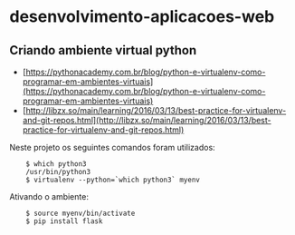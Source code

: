# desenvolvimento-aplicacoes-web

## Criando ambiente virtual python

- [https://pythonacademy.com.br/blog/python-e-virtualenv-como-programar-em-ambientes-virtuais](https://pythonacademy.com.br/blog/python-e-virtualenv-como-programar-em-ambientes-virtuais)
- [http://libzx.so/main/learning/2016/03/13/best-practice-for-virtualenv-and-git-repos.html](http://libzx.so/main/learning/2016/03/13/best-practice-for-virtualenv-and-git-repos.html)

Neste projeto os seguintes comandos foram utilizados:

        $ which python3
        /usr/bin/python3
        $ virtualenv --python=`which python3` myenv


Ativando o ambiente:

        $ source myenv/bin/activate
        $ pip install flask
